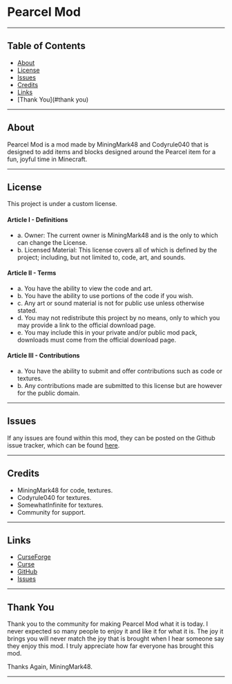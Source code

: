 # Pearcel Mod

***

## Table of Contents
* [About](#about)
* [License](#license)
* [Issues](#issues)
* [Credits](#credits)
* [Links](#links)
* [Thank You](#thank you)

***

## About
Pearcel Mod is a mod made by MiningMark48 and Codyrule040 that is designed to add items and blocks designed around the Pearcel item for a fun, joyful time in Minecraft.   


***

## License
This project is under a custom license.

#### Article I - Definitions
 * a. Owner: The current owner is MiningMark48 and is the only to which can change the License.
 * b. Licensed Material: This license covers all of which is defined by the project; including, but not limited to, code, art, and sounds.

#### Article II - Terms
 * a. You have the ability to view the code and art.
 * b. You have the ability to use portions of the code if you wish.
 * c. Any art or sound material is not for public use unless otherwise stated.
 * d. You may not redistribute this project by no means, only to which you may provide a link to the official download page.
 * e. You may include this in your private and/or public mod pack, downloads must come from the official download page.

#### Article III - Contributions
 * a. You have the ability to submit and offer contributions such as code or textures.
 * b. Any contributions made are submitted to this license but are however for the public domain.

***

## Issues
If any issues are found within this mod, they can be posted on the Github issue tracker, which can be found [here](https://github.com/MiningMark48/Pearcel-Mod/issues).

***

## Credits
* MiningMark48 for code, textures.
* Codyrule040 for textures.
* SomewhatInfinite for textures.
* Community for support.

***

## Links
* [CurseForge](http://minecraft.curseforge.com/projects/pearcel-mod)
* [Curse](http://mods.curse.com/mc-mods/minecraft/227627-pearcel-mod)
* [GitHub](https://github.com/MiningMark48/Pearcel-Mod/tree/master)
* [Issues](https://github.com/MiningMark48/Pearcel-Mod/issues)

***
## Thank You
Thank you to the community for making Pearcel Mod what it is today. I never expected so many people to enjoy it and like it for what it is. The joy it brings you will never match the joy that is brought when I hear someone say they enjoy this mod. I truly appreciate how far everyone has brought this mod.  
  
Thanks Again, MiningMark48.

***
